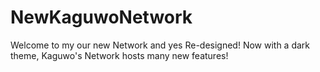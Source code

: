# NewKaguwoNetwork
Welcome to my our new Network and yes Re-designed! Now with a dark theme, Kaguwo's ​​Network hosts many new features!
